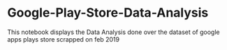 # Google-Play-Store-Data-Analysis
This notebook displays the Data Analysis done over the dataset of google apps plays store scrapped on feb 2019 
